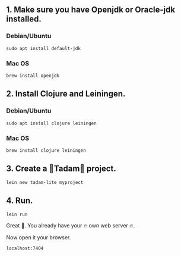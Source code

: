 ## 1. Make sure you have **Openjdk** or **Oracle-jdk** installed.

### Debian/Ubuntu

``` shell
sudo apt install default-jdk
```

### Mac OS

``` shell
brew install openjdk
```

## 2. Install **Clojure** and **Leiningen**.

### Debian/Ubuntu

``` shell
sudo apt install clojure leiningen
```

### Mac OS

``` shell
brew install clojure leiningen
```

## 3. Create a 🎩Tadam🎩 project.

``` shell
lein new tadam-lite myproject
```

## 4. Run.

``` shell
lein run
```

Great 🎉. You already have your 🔥 own web server 🔥.

Now open it your browser.

``` shell
localhost:7404
```
